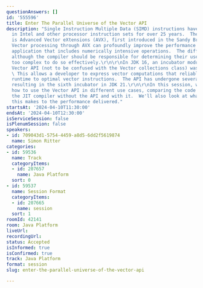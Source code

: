 ```yaml
---
questionAnswers: []
id: '555596'
title: Enter The Parallel Universe of the Vector API
description: "Single Instruction Multiple Data (SIMD) instructions have been available
  in Intel and other processor instruction sets for over 25 years.  The current implementation
  is Advanced Vector eXtensions (AVX), first introduced in the Sandy Bridge microarchitecture.\r\n\r\nUsing
  Vector processing through AVX can profoundly improve the performance level of an
  application that includes numerically intensive operations.  The difficulty is that,
  although the compiler should be responsible for determining their use, code is often
  too complex to do so effectively.\r\n\r\nIn JDK 16, an incubator module for the
  Vector API (not to be confused with the Vector collections class) was introduced.
  \ This allows a developer to express vector computations that reliably compile at
  runtime to optimal vector instructions.  The API has undergone several revisions
  resulting in the sixth incubator in JDK 21.\r\n\r\nIn this session, we'll explore
  how to use the Vector API in different use cases, comparing the code generated by
  the JIT compiler without the API and with it.  We'll also look at what difference
  this makes to the performance delivered."
startsAt: '2024-04-10T11:30:00'
endsAt: '2024-04-10T12:30:00'
isServiceSession: false
isPlenumSession: false
speakers:
- id: 709043d1-5754-4459-a8d5-6dd2f5619874
  name: Simon Ritter
categories:
- id: 59536
  name: Track
  categoryItems:
  - id: 207657
    name: Java Platform
  sort: 0
- id: 59537
  name: Session Format
  categoryItems:
  - id: 207665
    name: session
  sort: 1
roomId: 42141
room: Java Platform
liveUrl: 
recordingUrl: 
status: Accepted
isInformed: true
isConfirmed: true
track: Java Platform
format: session
slug: enter-the-parallel-universe-of-the-vector-api

---
```

